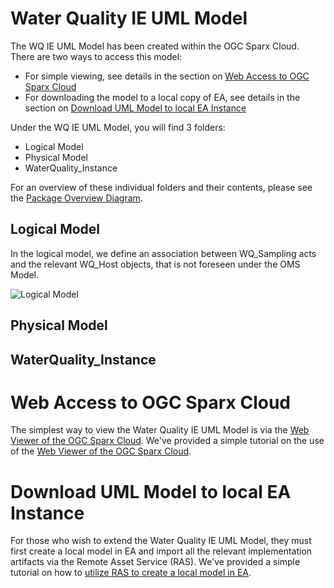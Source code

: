 # Water Quality IE UML Model
The WQ IE UML Model has been created within the OGC Sparx Cloud. There are two ways to access this model:
- For simple viewing, see details in the section on [Web Access to OGC Sparx Cloud](https://github.com/opengeospatial/WaterQualityIE/blob/master/Model/ReadMe.md#web-access-to-ogc-sparx-cloud)
- For downloading the model to a local copy of EA, see details in the section on [Download UML Model to local EA Instance
](https://github.com/opengeospatial/WaterQualityIE/blob/master/Model/ReadMe.md#download-uml-model-to-local-ea-instance)

Under the WQ IE UML Model, you will find 3 folders:
- Logical Model
- Physical Model
- WaterQuality_Instance

For an overview of these individual folders and their contents, please see the [Package Overview Diagram](https://umltool.ogc.org/index.php?m=7&o=BDD2204B-5E02-44b5-8F54-10A230C2491F).

## Logical Model
In the logical model, we define an association between WQ_Sampling acts and the relevant WQ_Host objects, that is not foreseen under the OMS Model.

![Logical Model](https://github.com/opengeospatial/WaterQualityIE/assets/11915304/d09e7fe5-1be0-47e2-a87d-335ba07cd86c)

## Physical Model


## WaterQuality_Instance


# Web Access to OGC Sparx Cloud
The simplest way to view the Water Quality IE UML Model is via the [Web Viewer of the OGC Sparx Cloud](https://umltool.ogc.org/login.php). We've provided a simple tutorial on the use of the [Web Viewer of the OGC Sparx Cloud](https://github.com/opengeospatial/WaterQualityIE/blob/master/Model/WebAccess.md).


# Download UML Model to local EA Instance
For those who wish to extend the Water Quality IE UML Model, they must first create a local model in EA and import all the relevant implementation artifacts via the Remote Asset Service (RAS). We've provided a simple tutorial on how to [utilize RAS to create a local model in EA](https://github.com/opengeospatial/WaterQualityIE/blob/master/Model/ImportEA-Local.md).

